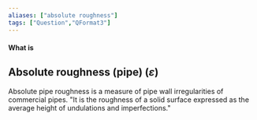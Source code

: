 ```yaml
---
aliases: ["absolute roughness"]
tags: ["Question","QFormat3"]
---
```


#### What is
## Absolute roughness (pipe) ($\varepsilon$)
Absolute pipe roughness is a measure of pipe wall irregularities of commercial pipes. 
"It is the roughness of a solid surface expressed as the average height of undulations and imperfections." 
